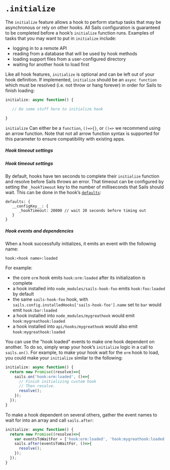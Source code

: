 # `.initialize`

The `initialize` feature allows a hook to perform startup tasks that may be asynchronous or rely on other hooks.  All Sails configuration is guaranteed to be completed before a hook&rsquo;s `initialize` function runs.  Examples of tasks that you may want to put in `initialize` include:

* logging in to a remote API
* reading from a database that will be used by hook methods
* loading support files from a user-configured directory
* waiting for another hook to load first

Like all hook features, `initialize` is optional and can be left out of your hook definition.  If implemented, `initialize` should be an `async function` which must be resolved (i.e. not throw or hang forever) in order for Sails to finish loading:

```javascript
initialize: async function() {

   // Do some stuff here to initialize hook

}
```
`initialize` Can either be a `function`, `()=>{}`, or `()=>` we recommend using an arrow function. Note that not all arrow function syntax is supported for this parameter to ensure compatibility with existing apps. 

##### Hook timeout settings

##### Hook timeout settings

By default, hooks have ten seconds to complete their `initialize` function and resolve before Sails throws an error.  That timeout can be configured by setting the `_hookTimeout` key to the number of milliseconds that Sails should wait.  This can be done in the hook&rsquo;s [`defaults`](https://sailsjs.com/documentation/concepts/extending-sails/hooks/hook-specification/defaults):

```
defaults: {
   __configKey__: {
      _hookTimeout: 20000 // wait 20 seconds before timing out
   }
}
```

##### Hook events and dependencies

When a hook successfully initializes, it emits an event with the following name:

`hook:<hook name>:loaded`

For example:

* the core `orm` hook emits `hook:orm:loaded` after its initialization is complete
* a hook installed into `node_modules/sails-hook-foo` emits `hook:foo:loaded` by default
* the same `sails-hook-foo` hook, with `sails.config.installedHooks['sails-hook-foo'].name` set to `bar` would emit `hook:bar:loaded`
* a hook installed into `node_modules/mygreathook` would emit `hook:mygreathook:loaded`
* a hook installed into `api/hooks/mygreathook` would also emit `hook:mygreathook:loaded`

You can use the "hook loaded" events to make one hook dependent on another.  To do so, simply wrap your hook&rsquo;s `initialize` logic in a call to `sails.on()`.  For example, to make your hook wait for the `orm` hook to load, you could make your `initialize` similar to the following:

```javascript
initialize: async function() {
  return new Promise((resolve)=>{
    sails.on('hook:orm:loaded', ()=>{
      // Finish initializing custom hook
      // Then resolve.
      resolve();
    });
  });
}
```

To make a hook dependent on several others, gather the event names to wait for into an array and call `sails.after`:

```javascript
initialize: async function() {
  return new Promise((resolve)=>{
    var eventsToWaitFor = ['hook:orm:loaded', 'hook:mygreathook:loaded'];
    sails.after(eventsToWaitFor, ()=>{
      resolve();
    });
  });
}
```


<docmeta name="displayName" value=".initialize()">
<docmeta name="stabilityIndex" value="3">
